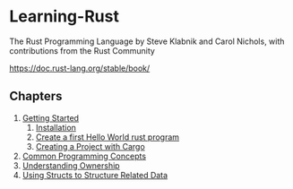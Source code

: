 # Learning-Rust

The Rust Programming Language
by Steve Klabnik and Carol Nichols, with contributions from the Rust Community

https://doc.rust-lang.org/stable/book/
## Chapters
1. [Getting Started](docs/01_gettting_started.md)
   1. [Installation](docs/01_gettting_started.md#installation)
   2. [Create a first Hello World rust program](docs/01_gettting_started.md#hello-world)
   3. [Creating a Project with Cargo](docs/01_gettting_started.md#creating-a-project-with-cargo)
2. [Common Programming Concepts](docs/02_common_prog_concept.md)
3. [Understanding Ownership](docs/03_understanding_ownership.md)
4. [Using Structs to Structure Related Data](docs/04_structs_related_data.md)







